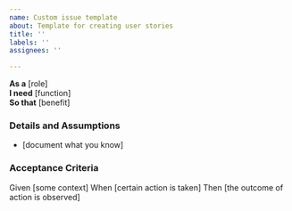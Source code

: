 ```yaml
---
name: Custom issue template
about: Template for creating user stories
title: ''
labels: ''
assignees: ''

---
```


**As a** [role]  
**I need** [function]  
**So that** [benefit]  
   
 ### Details and Assumptions
 * [document what you know]
   
 ### Acceptance Criteria  
 Given [some context]
 When [certain action is taken]
 Then [the outcome of action is observed]

